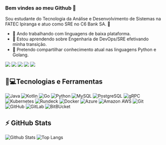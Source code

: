 ### Bem vindes ao meu Github 👋

Sou estudante do Tecnologia da Análise e Desenvolvimento de Sistemas na FATEC Ipiranga e atuo como SRE no C6 Bank SA. 🥇

- 🔭 Ando trabalhando com linguagens de baixa plataforma.
- 🌱 Estou aprendendo sobre Engenharia de DevOps/SRE efetivando minha transição.
- 🤝 Pretendo compartilhar conhecimento atual nas linguagens Python e Golang. 


[<img src="https://img.shields.io/badge/twitter-%231DA1F2.svg?&style=for-the-badge&logo=twitter&logoColor=white" />](https://twitter.com/lileangelo) [<img src="https://img.shields.io/badge/medium-%2312100E.svg?&style=for-the-badge&logo=medium&logoColor=white" />](https://medium.com/@liliane.angelomartins)  [<img src="https://img.shields.io/badge/linkedin-%230077B5.svg?&style=for-the-badge&logo=linkedin&logoColor=white" />](https://www.linkedin.com/in/liliane-angelo) [<img src = "https://img.shields.io/badge/instagram-%23E4405F.svg?&style=for-the-badge&logo=instagram&logoColor=white">](https://www.instagram.com/lile.angelo/) [<img src = "https://img.shields.io/badge/facebook-%231877F2.svg?&style=for-the-badge&logo=facebook&logoColor=white">](https://www.facebook.com/Lilie.Martins)


## 🚀💻Tecnologias e Ferramentas

![Java](https://img.shields.io/badge/-Java-black?style=flat-square&logo=Java)
![Kotlin](https://img.shields.io/badge/-Kotlin-lilac?style=flat-square&logo=Kotlin)
![Go](https://img.shields.io/badge/-Go-blue?style=flat-square&logo=Go)
![Python](https://img.shields.io/badge/-Python-white?style=flat-square&logo=Python)
![MySQL](https://img.shields.io/badge/-MySQL-black?style=flat-square&logo=mysql)
![PostgreSQL](https://img.shields.io/badge/-PostgreSQL-336791?style=flat-square&logo=postgresql)
![gRPC](https://img.shields.io/badge/-gRPC-lilac?style=flat-square&logo=gRPC)
![Kubernetes](https://img.shields.io/badge/Kubernetes-white?style=flat-square&logo=kubernetes)
![Rundeck](https://img.shields.io/badge/Rundeck-white?style=flat-square&logo=rundeck)
![Docker](https://img.shields.io/badge/-Docker-black?style=flat-square&logo=docker)
![Azure](https://img.shields.io/badge/Microsoft%20Azure-232F3E?style=flat-square&logo=microsoft-azure)
![Amazon AWS](https://img.shields.io/badge/Amazon%20AWS-232F3E?style=flat-square&logo=amazon-aws)
![Git](https://img.shields.io/badge/-Git-black?style=flat-square&logo=git)
![GitHub](https://img.shields.io/badge/-GitHub-181717?style=flat-square&logo=github)
![GitLab](https://img.shields.io/badge/-GitLab-FCA121?style=flat-square&logo=gitlab)
![BitBUcket](https://img.shields.io/badge/-BitBucket-white?style=flat-square&logo=bitbucket)

## ⚡ GitHub Stats

![Github Stats](https://github-readme-stats.vercel.app/api?username=lilianeangelo&show_icons=true&count_private=true&show_icons=true&include_all_commits=true)
![Top Langs](https://github-readme-stats.vercel.app/api/top-langs/?username=lilianeangelo&hide=TeX&layout=compact)
